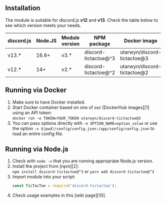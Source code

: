Installation
------------

The module is suitable for discord.js **v12** and **v13**. Check the table below to see which version meets your needs.

discord.js | Node.JS | Module version | NPM package          | Docker image                |
---------- | ------- | -------------- | -------------------- | --------------------------- |
v13.*      | 16.6+   | v3.*           | discord-tictactoe@^3 | utarwyn/discord-tictactoe@3 |
v12.*      | 14+     | v2.*           | discord-tictactoe@^2 | utarwyn/discord-tictactoe@2 |

Running via Docker
------------

1. Make sure to have Docker installed.
2. Start Docker container based on one of our [DockerHub images][1] using an API token:\
   `docker run -e TOKEN=YOUR_TOKEN utarwyn/discord-tictactoe@3`
3. You can pass options directly with `-e OPTION_NAME=option_value` or use the option `-v $(pwd)/config/config.json:/app/config/config.json` to load an entire config file.


Running via Node.js
------------

1. Check with `node -v` that you are running appropriate Node.js version.
2. Install the project from [npm][2]:\
   `npm install discord-tictactoe@^3` or `yarn add discord-tictactoe@^3`
3. Import module into your script:
   ```javascript
   const TicTacToe = require('discord-tictactoe');
   ```
4. Check usage examples in this [wiki page][10].

